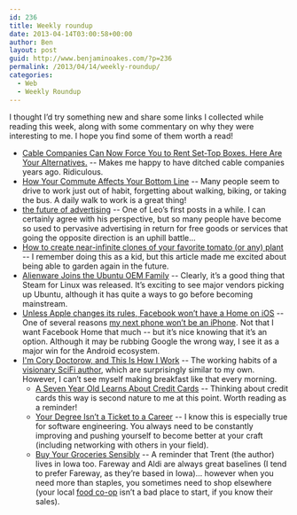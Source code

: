 ```yaml
---
id: 236
title: Weekly roundup
date: 2013-04-14T03:00:58+00:00
author: Ben
layout: post
guid: http://www.benjaminoakes.com/?p=236
permalink: /2013/04/14/weekly-roundup/
categories:
  - Web
  - Weekly Roundup
---
```

I thought I&#8217;d try something new and share some links I collected while reading this week, along with some commentary on why they were interesting to me. I hope you find some of them worth a read!

  * <a target="_blank" href="http://lifehacker.com/5994508/cable-companies-can-now-force-you-to-rent-set+top-boxes-here-are-your-alternatives">Cable Companies Can Now Force You to Rent Set-Top Boxes. Here Are Your Alternatives.</a> -- Makes me happy to have ditched cable companies years ago. Ridiculous.
  * <a target="_blank" href="http://www.thesimpledollar.com/2013/04/09/how-your-commute-affects-your-bottom-line/?utm_source=feedburner&#038;utm_medium=feed&#038;utm_campaign=Feed%3A+thesimpledollar+%28The+Simple+Dollar%29">How Your Commute Affects Your Bottom Line</a> -- Many people seem to drive to work just out of habit, forgetting about walking, biking, or taking the bus. A daily walk to work is a great thing!
  * <a target="_blank" href="http://mnmlist.com/adsubtract/">the future of advertising</a> -- One of Leo&#8217;s first posts in a while. I can certainly agree with his perspective, but so many people have become so used to pervasive advertising in return for free goods or services that going the opposite direction is an uphill battle...
  * <a target="_blank" href="http://arstechnica.com/science/2013/04/how-to-create-near-infinite-clones-of-your-favorite-tomato-or-any-plant/">How to create near-infinite clones of your favorite tomato (or any) plant</a> -- I remember doing this as a kid, but this article made me excited about being able to garden again in the future.
  * <a target="_blank" href="http://www.omgubuntu.co.uk/2013/04/alienware-joins-the-ubuntu-oem-family?utm_source=feedburner&#038;utm_medium=feed&#038;utm_campaign=Feed%3A+d0od+%28OMG%21+Ubuntu%21%29">Alienware Joins the Ubuntu OEM Family</a> -- Clearly, it&#8217;s a good thing that Steam for Linux was released. It&#8217;s exciting to see major vendors picking up Ubuntu, although it has quite a ways to go before becoming mainstream.
  * <a target="_blank" href="http://arstechnica.com/apple/2013/04/unless-apple-changes-its-rules-facebook-wont-have-a-home-on-ios/">Unless Apple changes its rules, Facebook won’t have a Home on iOS</a> -- One of several reasons [my next phone won&#8217;t be an iPhone](http://www.benjaminoakes.com/2013/02/11/is-an-ipad-mini-or-a-nexus-7-better-for-a-geek/). Not that I want Facebook Home that much -- but it&#8217;s nice knowing that it&#8217;s an option. Although it may be rubbing Google the wrong way, I see it as a major win for the Android ecosystem.
  * <a target="_blank" href="http://lifehacker.com/5993401/im-cory-doctorow-and-this-is-how-i-work">I'm Cory Doctorow, and This Is How I Work</a> -- The working habits of a [visionary SciFi author](http://craphound.com/), which are surprisingly similar to my own. However, I can&#8217;t see myself making breakfast like that every morning. 
      * <a target="_blank" href="http://www.thesimpledollar.com/2013/04/01/a-seven-year-old-learns-about-credit-cards/?utm_source=feedburner&#038;utm_medium=feed&#038;utm_campaign=Feed%3A+thesimpledollar+%28The+Simple+Dollar%29">A Seven Year Old Learns About Credit Cards</a> -- Thinking about credit cards this way is second nature to me at this point. Worth reading as a reminder!
      * <a target="_blank" href="http://www.thesimpledollar.com/2013/04/02/your-degree-isnt-a-ticket-to-a-career/?utm_source=feedburner&#038;utm_medium=feed&#038;utm_campaign=Feed%3A+thesimpledollar+%28The+Simple+Dollar%29">Your Degree Isn’t a Ticket to a Career</a> -- I know this is especially true for software engineering. You always need to be constantly improving and pushing yourself to become better at your craft (including networking with others in your field).
      * <a target="_blank" href="http://www.thesimpledollar.com/2013/03/29/buy-your-groceries-sensibly/?utm_source=feedburner&#038;utm_medium=feed&#038;utm_campaign=Feed%3A+thesimpledollar+%28The+Simple+Dollar%29">Buy Your Groceries Sensibly</a> -- A reminder that Trent (the author) lives in Iowa too. Fareway and Aldi are always great baselines (I tend to prefer Fareway, as they&#8217;re based in Iowa)... however when you need more than staples, you sometimes need to shop elsewhere (your local [food co-op](http://newpi.coop/) isn&#8217;t a bad place to start, if you know their sales).</ul>